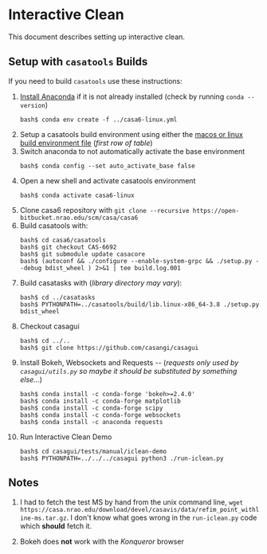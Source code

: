 # Interactive Clean

This document describes setting up interactive clean.

## Setup with ``casatools`` Builds

If you need to build ``casatools`` use these instructions:

1. [Install Anaconda](https://www.anaconda.com/) if it is not already installed (check by running ``conda --version``)
    ```
    bash$ conda env create -f ../casa6-linux.yml
    ```
1. Setup a casatools build environment using either the [macos or linux build environment file](https://github.com/casangi/casagui/blob/main/devel/anaconda3/c_dev.md#environment) (_first row of table_)
1. Switch anaconda to not automatically activate the base environment
    ```
    bash$ conda config --set auto_activate_base false
    ```
1. Open a new shell and activate casatools environment
    ```
    bash$ conda activate casa6-linux
    ```
1. Clone casa6 repository with ``git clone --recursive https://open-bitbucket.nrao.edu/scm/casa/casa6``
1. Build casatools with:
    ```
    bash$ cd casa6/casatools
    bash$ git checkout CAS-6692
    bash$ git submodule update casacore
    bash$ (autoconf && ./configure --enable-system-grpc && ./setup.py --debug bdist_wheel ) 2>&1 | tee build.log.001
    ```
1. Build casatasks with (_library directory may vary_):
    ```
    bash$ cd ../casatasks
    bash$ PYTHONPATH=../casatools/build/lib.linux-x86_64-3.8 ./setup.py bdist_wheel
    ```
1. Checkout casagui
    ```
    bash$ cd ../..
    bash$ git clone https://github.com/casangi/casagui
    ```
1. Install Bokeh, Websockets and Requests --
    (_requests only used by ``casagui/utils.py`` so maybe it should be substituted by something else..._)
    ```
    bash$ conda install -c conda-forge 'bokeh>=2.4.0'
    bash$ conda install -c conda-forge matplotlib
    bash$ conda install -c conda-forge scipy
    bash$ conda install -c conda-forge websockets
    bash$ conda install -c anaconda requests
    ```
1. Run Interactive Clean Demo
    ```
    bash$ cd casagui/tests/manual/iclean-demo
    bash$ PYTHONPATH=../../../casagui python3 ./run-iclean.py
    ```

## Notes

1. I had to fetch the test MS by hand from the unix command line, ``wget https://casa.nrao.edu/download/devel/casavis/data/refim_point_withline-ms.tar.gz``. I don't know what goes wrong in the ``run-iclean.py`` code which **should** fetch it.

1. Bokeh does **not** work with the _Konqueror_ browser
